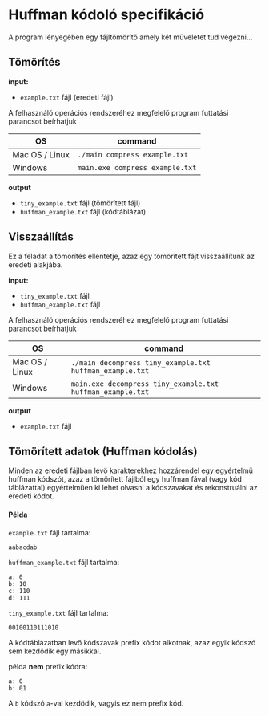 # Huffman kódoló specifikáció

A program lényegében egy fájltömörítő amely két műveletet tud végezni...

## Tömörítés

**input:** 
* `example.txt` fájl (eredeti fájl)

A felhasználó operációs rendszeréhez megfelelő program futtatási parancsot beírhatjuk

|OS| command |
|--|--|
| Mac OS / Linux | `./main compress example.txt` |
| Windows | `main.exe compress example.txt` |

**output** 
* `tiny_example.txt` fájl (tömörített fájl)
* `huffman_example.txt` fájl (kódtáblázat)

## Visszaállítás

Ez a feladat a tömörítés ellentetje, azaz egy tömörített fájt visszaállítunk az eredeti alakjába.

**input:** 
* `tiny_example.txt` fájl
* `huffman_example.txt` fájl

A felhasználó operációs rendszeréhez megfelelő program futtatási parancsot beírhatjuk

|OS| command |
|--|--|
| Mac OS / Linux | `./main decompress tiny_example.txt huffman_example.txt`    |
| Windows | `main.exe decompress tiny_example.txt huffman_example.txt`    |

**output** 
* `example.txt` fájl

## Tömörített adatok (Huffman kódolás)

Minden az eredeti fájlban lévö karakterekhez hozzárendel egy egyértelmü huffman kódszót, azaz a tömörített fájlból egy huffman fával (vagy kód táblázattal) egyértelmüen ki lehet olvasni a kódszavakat és rekonstruálni az eredeti kódot.

#### Példa

`example.txt` fájl tartalma:
```
aabacdab
```

`huffman_example.txt` fájl tartalma:
```
a: 0
b: 10
c: 110
d: 111
```

`tiny_example.txt` fájl tartalma:
```
00100110111010
```

A kódtáblázatban levő kódszavak prefix kódot alkotnak, azaz egyik kódszó sem kezdödik egy másikkal.

példa **nem** prefix kódra:
```
a: 0
b: 01
```
A `b` kódszó `a`-val kezdödik, vagyis ez nem prefix kód.
